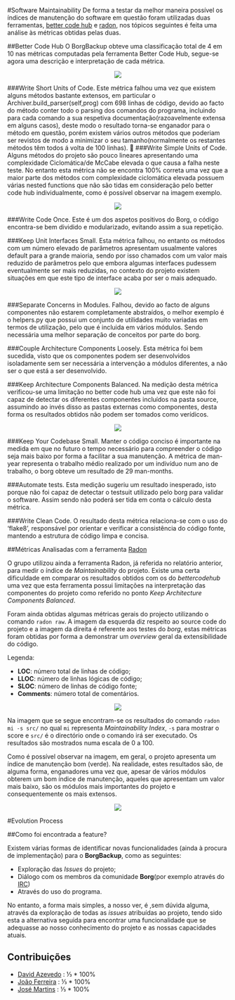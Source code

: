 #Software Maintainability
De forma a testar da melhor maneira possível os índices de manutenção do software em questão foram utilizadas duas ferramentas, [better code hub](https://bettercodehub.com/results/JoseLuisMartins/borg ) e [radon](https://pypi.python.org/pypi/radon), nos tópicos seguintes é feita uma análise às métricas obtidas pelas duas. 


##Better Code Hub
O BorgBackup obteve uma classificação total de 4 em 10 nas métricas computadas pela ferramenta Better Code Hub, segue-se agora uma descrição e interpretação de cada métrica.


<p align="center">
<img  src ="resources/bettercodehubresults.png" />
</p>


###Write Short Units of Code.
Este métrica falhou uma vez que existem alguns métodos bastante extensos, em particular o Archiver.build_parser(self,prog) com 698 linhas de código, devido ao facto do método conter todo o parsing dos comandos do programa, incluindo para cada comando a sua respetiva documentação(razoavelmente extensa em alguns casos), deste modo o resultado torna-se enganador para o método em questão, porém existem vários outros métodos que poderiam ser revistos de modo a minimizar o seu tamanho(normalmente os restantes métodos têm todos á volta de 100 linhas).

###Write Simple Units of Code.
Alguns métodos do projeto são pouco lineares apresentando uma complexidade Ciclomática/de McCabe elevada o que causa a falha neste teste.
No entanto esta métrica não se encontra 100% correta uma vez que a maior parte dos métodos com complexidade ciclomática elevada possuem várias nested functions que não são tidas em consideração pelo better code hub individualmente, como é possível observar na imagem exemplo.
<p align="center">
<img  src ="resources/wsuc-example.png" />
</p>
###Write  Code Once.
Este é um dos aspetos positivos do Borg, o código encontra-se bem dividido e modularizado, evitando assim a sua repetição. 

###Keep Unit Interfaces Small.
Esta métrica falhou, no entanto os métodos com um número elevado de parâmetros apresentam usualmente valores default para a grande maioria, sendo por isso chamados com um valor mais reduzido de parâmetros pelo que embora algumas interfaces pudessem eventualmente ser mais reduzidas, no contexto do projeto existem situações em que este tipo de interface acaba por ser o mais adequado.
<p align="center">
<img  src ="resources/kuis-example.png" />
</p>
###Separate Concerns in Modules.
Falhou, devido ao facto de alguns componentes não estarem completamente abstraídos, o melhor exemplo é o helpers.py que possui um conjunto de utilidades muito variadas em termos de utilização, pelo que é incluida em vários módulos. Sendo necessária uma  melhor separação de conceitos por parte do borg.

###Couple Architecture Components Loosely.
Esta métrica foi bem sucedida, visto que os componentes podem ser desenvolvidos isoladamente sem ser necessária a intervenção a módulos diferentes, a não ser o que está a ser desenvolvido.

###Keep Architecture Components Balanced.
Na medição desta métrica verificou-se uma limitação no better code hub uma vez que este não foi capaz de detectar os diferentes componentes incluídos na pasta source, assumindo ao invés disso as pastas externas como componentes, desta forma os resultados obtidos não podem ser tomados como verídicos.
<p align="center">
<img  src ="resources/kacb.png" />
</p>
###Keep Your Codebase Small.
Manter o código conciso é importante na medida em que no futuro o tempo necessário para compreender o código seja mais baixo por forma a facilitar a sua manutenção. A métrica de man-year representa o trabalho médio realizado por um indivíduo num ano de trabalho, o borg obteve um resultado de 29 man-months.

###Automate tests.
Esta medição sugeriu um resultado inesperado, isto porque não foi capaz de detectar o testsuit utilizado pelo borg para validar o software. Assim sendo não poderá ser tida em conta o cálculo desta métrica.


###Write Clean Code.
O resultado desta métrica relaciona-se com o uso do ‘flake8’, responsável por orientar e verificar a consistência do código fonte, mantendo a estrutura de código limpa e concisa.

##Métricas Analisadas com a ferramenta [Radon](https://pypi.python.org/pypi/radon)
 
O grupo utilizou ainda a ferramenta Radon, já referida no relatório anterior, para medir o índice de _Maintainability_ do projeto. Existe uma certa dificuldade em comparar os resultados obtidos com os do _bettercodehub_ uma vez que esta ferramenta possui limitações na interpretação das componentes do projeto como referido no ponto _Keep Architecture Components Balanced_.

Foram ainda obtidas algumas métricas gerais do projecto utilizando o comando `radon raw`. A imagem da esquerda diz respeito ao source code do projeto e a imagem da direita é referente aos testes do _borg_, estas métricas foram obtidas por forma a demonstrar um _overview_ geral da extensibilidade do código.

Legenda:
* __LOC__: número total de linhas de código;
* __LLOC__: número de linhas lógicas de código;
* __SLOC__: número de linhas de código fonte;
* __Comments__: número total de comentários.

<p align="center">
<img  src ="resources/mafr1.png" />
</p>

Na imagem que se segue encontram-se os resultados do comando `radon mi -s src/` no qual `mi` representa _Maintainability Index_, `-s` para mostrar o score e `src/` é o directório onde o comando irá ser executado. Os resultados são mostrados numa escala de 0 a 100.

Como é possível observar na imagem, em geral, o projeto apresenta um índice de manutenção bom (verde). Na realidade, estes resultados são, de alguma forma, enganadores uma vez que, apesar de vários módulos obterem um bom índice de manutenção, aqueles que apresentam um valor mais baixo, são os módulos mais importantes do projeto e consequentemente os mais extensos.

<p align="center">
<img  src ="resources/mafr2.png" />
</p>

#Evolution Process

##Como foi encontrada a feature?

Existem várias formas de identificar novas funcionalidades (ainda à procura de implementação) para  o __BorgBackup__, como as seguintes:
* Exploração das _Issues_ do projeto;
* Diálogo com os membros da comunidade __Borg__(por exemplo através do [IRC](http://webchat.freenode.net/?randomnick=1&channels=%23borgbackup&uio=MTY9dHJ1ZSY5PXRydWUa8))
* Através do uso do programa.

No entanto, a forma mais simples, a nosso ver, é ,sem dúvida alguma, através da exploração de todas as _issues_ atribuídas ao projeto, tendo sido esta a alternativa seguida para encontrar uma funcionalidade que se adequasse ao nosso conhecimento do projeto e as nossas capacidades atuais.

## Contribuições

* [David Azevedo](https://github.com/PeaceOff) : ⅓ * 100%
* [João Ferreira](https://github.com/joaocsf) : ⅓ * 100%
* [José Martins](https://github.com/JoseLuisMartins) : ⅓ * 100%

